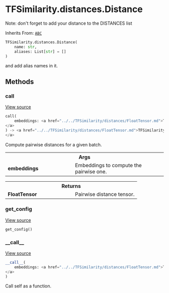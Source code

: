 # TFSimilarity.distances.Distance





Note: don't forget to add your distance to the DISTANCES list

Inherits From: [`ABC`](../../TFSimilarity/distances/ABC.md)


```python
TFSimilarity.distances.Distance(
    name: str,
    aliases: List[str] = []
)
```



<!-- Placeholder for "Used in" -->
and add alias names in it.

## Methods

<h3 id="call">call</h3>

<a target="_blank" href="https://github.com/tensorflow/similarity/blob/main/tensorflow_similarity/distances.py#L33-L42">View source</a>

```python
call(
    embeddings: <a href="../../TFSimilarity/distances/FloatTensor.md">TFSimilarity.distances.FloatTensor```
</a>
) -> <a href="../../TFSimilarity/distances/FloatTensor.md">TFSimilarity.distances.FloatTensor```
</a>
```


Compute pairwise distances for a given batch.


<!-- Tabular view -->
 <table class="responsive fixed orange">
<colgroup><col width="214px"><col></colgroup>
<tr><th colspan="2">Args</th></tr>

<tr>
<td>
<b>embeddings</b>
</td>
<td>
Embeddings to compute the pairwise one.
</td>
</tr>
</table>



<!-- Tabular view -->
 <table class="responsive fixed orange">
<colgroup><col width="214px"><col></colgroup>
<tr><th colspan="2">Returns</th></tr>

<tr>
<td>
<b>FloatTensor</b>
</td>
<td>
Pairwise distance tensor.
</td>
</tr>
</table>



<h3 id="get_config">get_config</h3>

<a target="_blank" href="https://github.com/tensorflow/similarity/blob/main/tensorflow_similarity/distances.py#L50-L51">View source</a>

```python
get_config()
```





<h3 id="__call__">__call__</h3>

<a target="_blank" href="https://github.com/tensorflow/similarity/blob/main/tensorflow_similarity/distances.py#L44-L45">View source</a>

```python
__call__(
    embeddings: <a href="../../TFSimilarity/distances/FloatTensor.md">TFSimilarity.distances.FloatTensor```
</a>
)
```


Call self as a function.




